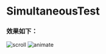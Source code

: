 # SimultaneousTest

### 效果如下：
![scroll](https://github.com/LeonHwa/SimultaneousTest/blob/master/screenShot/0014936254280002267b8a548574e3095955a0d72947e92.gif)
![animate](https://github.com/LeonHwa/SimultaneousTest/blob/master/screenShot/0014936255850000b8dde91417340d6a0a144b84b7f7d4d.gif)
